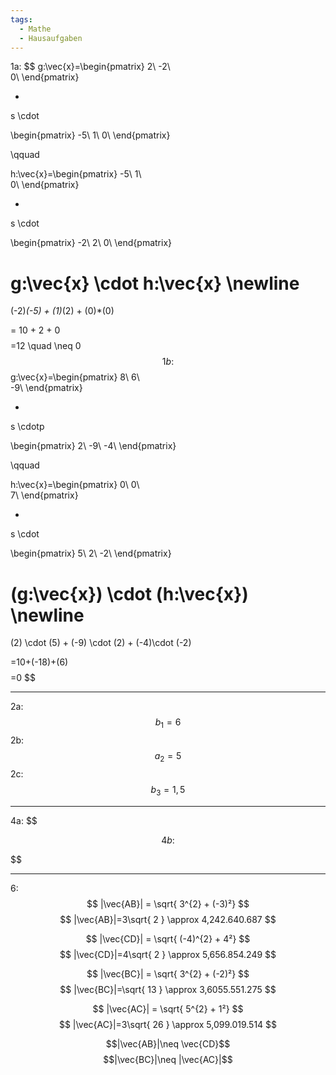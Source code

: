 ```yaml
---
tags:
  - Mathe
  - Hausaufgaben
---
```

1a:
$$
g:\vec{x}=\begin{pmatrix}
2\\
-2\\  
0\\
\end{pmatrix}

+
s \cdot

\begin{pmatrix}
-5\\
1\\
0\\
\end{pmatrix}

\qquad 

h:\vec{x}=\begin{pmatrix}
-5\\
1\\  
0\\
\end{pmatrix}

+
s \cdot

\begin{pmatrix}
-2\\
2\\
0\\
\end{pmatrix}

$$
$$g:\vec{x} \cdot h:\vec{x}
\newline
= 

(-2)*(-5)
+
(1)*(2)
+
(0)*(0)

$$
$$
= 10
+
2
+
0
$$
$$=12 \quad \neq 0 $$
1b:
$$
g:\vec{x}=\begin{pmatrix}
8\\
6\\  
-9\\
\end{pmatrix}

+

s \cdotp

\begin{pmatrix}
2\\
-9\\
-4\\
\end{pmatrix}

\qquad 

h:\vec{x}=\begin{pmatrix}
0\\
0\\  
7\\
\end{pmatrix}

+
s \cdot

\begin{pmatrix}
5\\
2\\
-2\\
\end{pmatrix}

$$
$$(g:\vec{x}) \cdot (h:\vec{x})
\newline
= 

(2) \cdot (5)
+
(-9) \cdot (2)
+
(-4)\cdot (-2)

$$
$$
=10+(-18)+(6)
$$
$$
=0 
$$

---
2a:
$$b_{1}=6$$
2b:
$$a_{2}=5$$
2c:
$$b_{3}=1,5$$

---
4a:
$$

$$
4b:
$$

$$

---
6:
$$
|\vec{AB}| = \sqrt{ 3^{2} + (-3)²}
$$
$$
|\vec{AB}|=3\sqrt{ 2 } \approx 4,242.640.687
$$

$$
|\vec{CD}| = \sqrt{ (-4)^{2} + 4²}
$$
$$
|\vec{CD}|=4\sqrt{ 2 } \approx 5,656.854.249
$$

$$
|\vec{BC}| = \sqrt{ 3^{2} + (-2)²}
$$
$$
|\vec{BC}|=\sqrt{ 13 } \approx 3,6055.551.275
$$

$$
|\vec{AC}| = \sqrt{ 5^{2} + 1²}
$$
$$
|\vec{AC}|=3\sqrt{ 26 } \approx 5,099.019.514
$$

$$|\vec{AB}|\neq \vec{CD}$$
$$|\vec{BC}|\neq |\vec{AC}|$$
